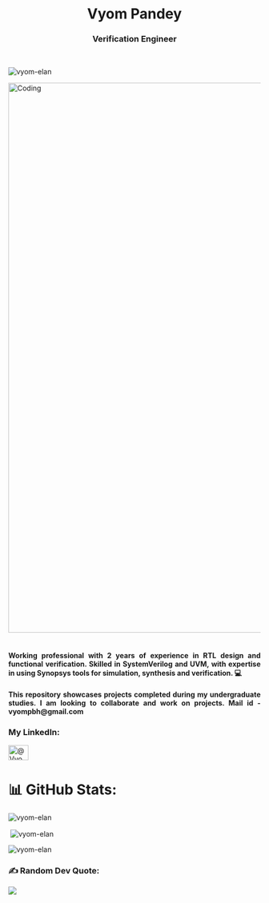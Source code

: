 
<h1 align="center"> Vyom Pandey</h1>
<h3 align="center"> Verification Engineer</h3>

<br>
<p align="left"> <img src="https://komarev.com/ghpvc/?username=vyom-elan&label=Profile%20views&color=0e75b6&style=flat" alt="vyom-elan" /> </p>
<img align="center" alt="Coding" width="1100" src="https://scitechdaily.com/images/Electronic-Chip.gif">
<br><br>

<h4 align="justify">Working professional with 2 years of experience in RTL design and functional verification. Skilled in SystemVerilog and UVM, with expertise in using Synopsys tools for simulation, synthesis and verification. 💻</h4>

<h4 align="justify">This repository showcases projects completed during my undergraduate studies. I am looking to collaborate and work on  projects. Mail id - vyompbh@gmail.com</h4>


<h3 align="left">My LinkedIn:</h3>
<p align="left">
<a href="https://www.linkedin.com/in/vyom-pandey-a6426a229/" target="blank"><img align="center" src="https://raw.githubusercontent.com/rahuldkjain/github-profile-readme-generator/master/src/images/icons/Social/linked-in-alt.svg" alt="@VyomPandey" height="30" width="40" /></a>

</p>

# 📊 GitHub Stats:
<p><img align="center" src="https://github-readme-stats.vercel.app/api/top-langs?username=vyom-elan&show_icons=true&locale=en&layout=compact" alt="vyom-elan" /></p>

<p>&nbsp;<img align="center" src="https://github-readme-stats.vercel.app/api?username=vyom-elan&show_icons=true&locale=en" alt="vyom-elan" /></p>

<p><img align="center" src="https://github-readme-streak-stats.herokuapp.com/?user=vyom-elan&" alt="vyom-elan" /></p>


### ✍️ Random Dev Quote:
![](https://quotes-github-readme.vercel.app/api?type=horizontal&theme=radical)
